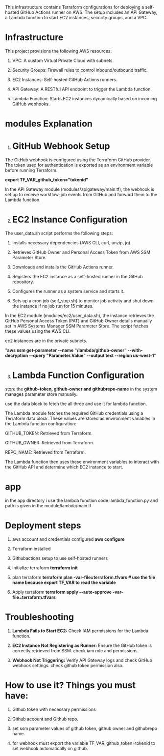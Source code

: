 This infrastructure contains Terraform configurations for deploying a self-hosted GitHub Actions runner  on AWS. The setup includes an API Gateway, a Lambda function to start EC2 instances, security groups, and a VPC.

# Infrastructure

This project provisions the following AWS resources:

1. VPC: 
A custom Virtual Private Cloud with subnets.

2. Security Groups: 
Firewall rules to control inbound/outbound traffic.

3. EC2 Instances: 
Self-hosted GitHub Actions runners.

4. API Gateway: 
A RESTful API endpoint to trigger the Lambda function.

5. Lambda Function: 
Starts EC2 instances dynamically based on incoming GitHub webhooks.

# modules Explanation
1. # GitHub Webhook Setup

The GitHub webhook is configured using the Terraform GitHub provider. The token used for authentication is exported as an environment variable before running Terraform.

**export TF_VAR_github_token="tokenid"**

In the API Gateway module (modules/apigateway/main.tf), the webhook is set up to receive workflow-job events from GitHub and forward them to the Lambda function.

2. # EC2 Instance Configuration

The user_data.sh script performs the following steps:

1. Installs necessary dependencies (AWS CLI, curl, unzip, jq).

2. Retrieves GitHub Owner and Personal Access Token from AWS SSM Parameter Store.

3. Downloads and installs the GitHub Actions runner.

4. Registers the EC2 instance as a self-hosted runner in the GitHub repository.

5. Configures the runner as a system service and starts it.

6. Sets up a cron job (self_stop.sh) to monitor job activity and shut down the instance if no job run for 15 minutes.

In the EC2 module (modules/ec2/user_data.sh), the instance retrieves the GitHub Personal Access Token (PAT) and GitHub Owner details manually set in AWS Systems Manager SSM Parameter Store. The script fetches these values using the AWS CLI.

ec2 instances are in the private subnets.

"**aws ssm get-parameter --name "/lambda/github-owner" --with-decryption --query "Parameter.Value" --output text --region us-west-1**"

3. # Lambda Function Configuration
store the **github-token, github-owner and githubrepo-name** in the system manages parameter store manually. 

use the data block to fetch the all three and use it for lambda function.

The Lambda module fetches the required GitHub credentials using a Terraform data block. These values are stored as environment variables in the Lambda function configuration:

GITHUB_TOKEN: Retrieved from Terraform.

GITHUB_OWNER: Retrieved from Terraform.

REPO_NAME: Retrieved from Terraform.

The Lambda function then uses these environment variables to interact with the GitHub API and determine which EC2 instance to start.

# app
in the app directory i use the lambda function code lambda_function.py and path is given in the module/lambda/main.tf

# Deployment steps

1. aws account and credentials configured
    **aws configure**

2. Terraform installed

3. Githubactions setup to use self-hosted runners

4. initialize terraform
    **terraform init**

5. plan terraform 
    **terraform plan -var-file=terraform.tfvars  # use the file name because export TF_VAR to read the variable**

6. Apply terraform
    **terraform apply --auto-approve -var-file=terraform.tfvars**

# Troubleshooting

1. **Lambda Fails to Start EC2:** Check IAM permissions for the Lambda function.

2. **EC2 Instance Not Registering as Runner:** Ensure the GitHub token is correctly retrieved from SSM. check iam role and permissions.

3. **Webhook Not Triggering:** Verify API Gateway logs and check GitHub webhook settings. check github token permission also.


# How to use it? Things you must have:

1. Github token with necessary permissions

2. Github account and Github repo.

3. set ssm parameter values of github token, github owner and githubrepo name.

4. for webhook must export the variable TF_VAR_github_token=tokenid to set webhook automatically on github.
